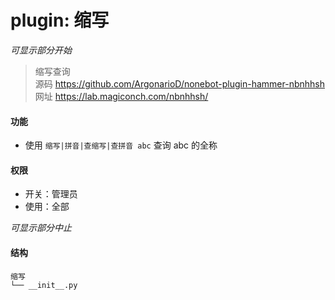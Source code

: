 # plugin: 缩写

*可显示部分开始*

> 缩写查询  
> 源码 https://github.com/ArgonarioD/nonebot-plugin-hammer-nbnhhsh  
> 网址 https://lab.magiconch.com/nbnhhsh/

#### 功能

- 使用 `缩写|拼音|查缩写|查拼音 abc` 查询 abc 的全称

#### 权限

- 开关：管理员
- 使用：全部

*可显示部分中止*

#### 结构

```
缩写
└── __init__.py

```
